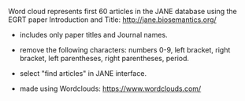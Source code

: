 Word cloud represents first 60 articles in the JANE database using the EGRT paper Introduction and Title: http://jane.biosemantics.org/

* includes only paper titles and Journal names.

* remove the following characters: numbers 0-9, left bracket, right bracket, left parentheses, right parentheses, period.

* select "find articles" in JANE interface.

* made using Wordclouds: https://www.wordclouds.com/
	
